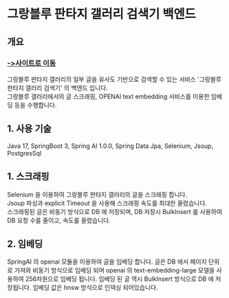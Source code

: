 # 그랑블루 판타지 갤러리 검색기 백엔드
## 개요
### [->사이트로 이동](http://spiaminto.ap-northeast-2.elasticbeanstalk.com/spiachat/lobby)

그랑블루 판타지 갤러리의 일부 글을 유사도 기반으로 검색할 수 있는 서비스 '그랑블루 판타지 갤러리 검색기' 의 백엔드 입니다.<br>
그랑블루 갤러리에서의 글 스크래핑, OPENAI text embedding 서비스를 이용한 임베딩 등을 수행합니다.<br>

## 1. 사용 기술
Java 17, 
SpringBoot 3, Spring AI 1.0.0, Spring Data Jpa,
Selenium, Jsoup,
PostgresSql

## 1. 스크래핑

Selenium 을 이용하여 그랑블루 판타지 갤러리의 글을 스크래핑 합니다.<br>
Jsoup 파싱과 explicit Timeout 을 사용해 스크래핑 속도를 최대한 올렸습니다.<br>
스크래핑된 글은 비동기 방식으로 DB 에 저장되며, DB 저장시 BulkInsert 를 사용하여 DB 요청 수를 줄이고, 속도를 올렸습니다.<br>

## 2. 임베딩

SpringAI 의 openai 모듈을 이용하여 글을 임베딩 합니다.
글은 DB 에서 페이지 단위로 가져와 비동기 방식으로 임베딩 되며 openai 의 text-embedding-large 모델을 사용하여 256차원으로 임베딩 됩니다.
임베딩 된 글 역시 BulkInsert 방식으로 DB 에 저장됩니다.
임베딩 값은 hnsw 방식으로 인덱싱 되어있습니다.

